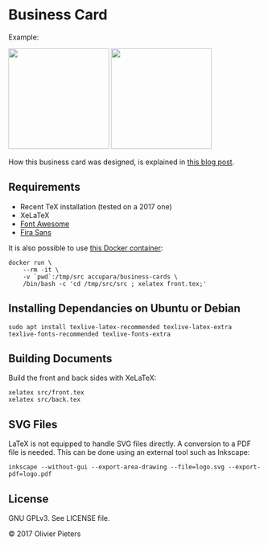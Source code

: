 Business Card
=============

Example:

<div>
    <img src="images/front.png" alt-="front side business card" width="200px"/>
    <img src="images/back.png" alt-="back side business card" width="200px"/>
</div>

How this business card was designed, is explained in [this blog post](https://olivierpieters.be/blog/2017/02/11/designing-a-business-card-in-latex).

Requirements
------------

* Recent TeX installation (tested on a 2017 one)
* XeLaTeX
* [Font Awesome](https://github.com/xdanaux/fontawesome-latex)
* [Fira Sans](https://github.com/mozilla/Fira)

It is also possible to use [this Docker container](https://hub.docker.com/r/accupara/business-cards/):

```shell
docker run \
    --rm -it \
    -v `pwd`:/tmp/src accupara/business-cards \
    /bin/bash -c 'cd /tmp/src/src ; xelatex front.tex;'
```

Installing Dependancies on Ubuntu or Debian
-------------------------------------------
``` shell
sudo apt install texlive-latex-recommended texlive-latex-extra texlive-fonts-recommended texlive-fonts-extra
```

Building Documents
------------------

Build the front and back sides with XeLaTeX:

```shell
xelatex src/front.tex
xelatex src/back.tex
```

SVG Files
---------

LaTeX is not equipped to handle SVG files directly. A conversion to a PDF file is needed. This can be done using an external tool such as Inkscape:

```shell
inkscape --without-gui --export-area-drawing --file=logo.svg --export-pdf=logo.pdf
```

License
-------

GNU GPLv3. See LICENSE file.

© 2017 Olivier Pieters
